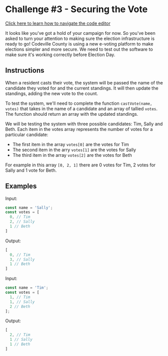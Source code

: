 # Challenge #3 - Securing the Vote

[Click here to learn how to navigate the code editor](https://vimeo.com/370123343)

It looks like you've got a hold of your campaign for now. So you've been asked to turn your attention to making sure the election infrastructure is ready to go! Codeville County is using a new e-voting platform to make elections simpler and more secure. We need to test out the software to make sure it's working correctly before Election Day.

## Instructions

When a resident casts their vote, the system will be passed the name of the candidate they voted for and the current standings. It will then update the standings, adding the new vote to the count.

To test the system, we'll need to complete the function `castVote(name, votes)` that takes in the name of a candidate and an array of tallied `votes`. The function should return an array with the updated standings.

We will be testing the system with three possible candidates: Tim, Sally and Beth. Each item in the votes array represents the number of votes for a particular candidate:

- The first item in the array `votes[0]` are the votes for Tim
- The second item in the arry `votes[1]` are the votes for Sally
- The third item in the array `votes[2]` are the votes for Beth

For example in this array `[0, 2, 1]` there are 0 votes for Tim, 2 votes for Sally and 1 vote for Beth.

## Examples

Input:

```javascript
const name = 'Sally';
const votes = [
  0, // Tim
  2, // Sally
  1 // Beth
]
```

Output:

```javascript
[
  0, // Tim
  3, // Sally
  1 // Beth
]
```

Input:

```javascript
const name = 'Tim';
const votes = [
  1, // Tim
  1, // Sally
  2 // Beth
];
```

Output:

```javascript
[
  2, // Tim
  1 // Sally  
  1 // Beth
]
```
